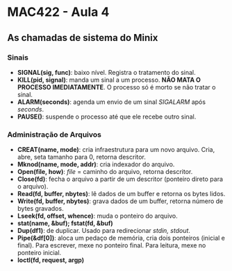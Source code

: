 # MAC422 - Aula 4

## As chamadas de sistema do Minix

### Sinais

* **SIGNAL(sig, func)**: baixo nível. Registra o tratamento do sinal.
* **KILL(pid, signal)**: manda um sinal a um processo. **NÃO MATA O PROCESSO IMEDIATAMENTE**. O processo só é morto se não tratar o sinal.
* **ALARM(seconds)**: agenda um envio de um sinal *SIGALARM* após *seconds*.
* **PAUSE()**: suspende o processo até que ele recebe outro sinal.

### Administração de Arquivos

* **CREAT(name, mode)**: cria infraestrutura para um novo arquivo. Cria, abre, seta tamanho para 0, retorna descritor.
* **Mknod(name, mode, addr)**: cria indexador do arquivo.
* **Open(file, how)**: *file* = caminho do arquivo, retorna descritor.
* **Close(fd)**: fecha o arquivo a partir de um descritor (ponteiro direto para o arquivo).
* **Read(fd, buffer, nbytes)**: lê dados de um buffer e retorna os bytes lidos.
* **Write(fd, buffer, nbytes)**: grava dados de um buffer, retorna número de bytes gravados.
* **Lseek(fd, offset, whence)**: muda o ponteiro do arquivo.
* **stat(name, &buf); fstat(fd, &buf)**
* **Dup(df1)**: de duplicar. Usado para redirecionar *stdin, stdout*.
* **Pipe(&df[0])**: aloca um pedaço de memória, cria dois ponteiros (inicial e final). Para escrever, mexe no ponteiro final. Para leitura, mexe no ponteiro inicial.
* **loctl(fd, request, argp)**